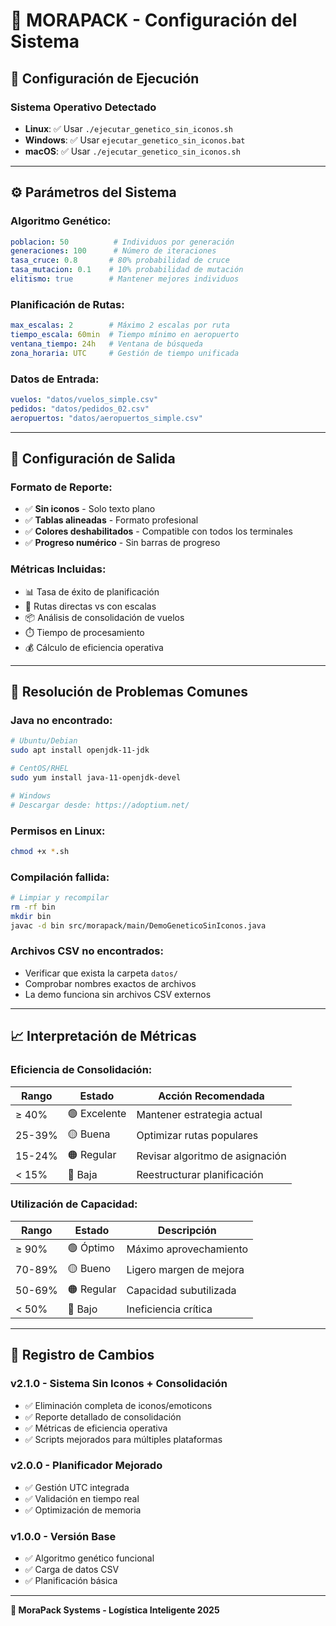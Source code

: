 # 🧬 MORAPACK - Configuración del Sistema

## 🎯 Configuración de Ejecución

### Sistema Operativo Detectado
- **Linux**: ✅ Usar `./ejecutar_genetico_sin_iconos.sh`
- **Windows**: ✅ Usar `ejecutar_genetico_sin_iconos.bat`
- **macOS**: ✅ Usar `./ejecutar_genetico_sin_iconos.sh`

---

## ⚙️ Parámetros del Sistema

### **Algoritmo Genético:**
```yaml
poblacion: 50          # Individuos por generación
generaciones: 100      # Número de iteraciones
tasa_cruce: 0.8       # 80% probabilidad de cruce
tasa_mutacion: 0.1    # 10% probabilidad de mutación
elitismo: true        # Mantener mejores individuos
```

### **Planificación de Rutas:**
```yaml
max_escalas: 2        # Máximo 2 escalas por ruta
tiempo_escala: 60min  # Tiempo mínimo en aeropuerto
ventana_tiempo: 24h   # Ventana de búsqueda
zona_horaria: UTC     # Gestión de tiempo unificada
```

### **Datos de Entrada:**
```yaml
vuelos: "datos/vuelos_simple.csv"
pedidos: "datos/pedidos_02.csv"  
aeropuertos: "datos/aeropuertos_simple.csv"
```

---

## 🎨 Configuración de Salida

### **Formato de Reporte:**
- ✅ **Sin iconos** - Solo texto plano
- ✅ **Tablas alineadas** - Formato profesional
- ✅ **Colores deshabilitados** - Compatible con todos los terminales
- ✅ **Progreso numérico** - Sin barras de progreso

### **Métricas Incluidas:**
- 📊 Tasa de éxito de planificación
- 🚁 Rutas directas vs con escalas  
- 📦 Análisis de consolidación de vuelos
- ⏱️ Tiempo de procesamiento
- 💰 Cálculo de eficiencia operativa

---

## 🔧 Resolución de Problemas Comunes

### **Java no encontrado:**
```bash
# Ubuntu/Debian
sudo apt install openjdk-11-jdk

# CentOS/RHEL  
sudo yum install java-11-openjdk-devel

# Windows
# Descargar desde: https://adoptium.net/
```

### **Permisos en Linux:**
```bash
chmod +x *.sh
```

### **Compilación fallida:**
```bash
# Limpiar y recompilar
rm -rf bin
mkdir bin
javac -d bin src/morapack/main/DemoGeneticoSinIconos.java
```

### **Archivos CSV no encontrados:**
- Verificar que exista la carpeta `datos/`
- Comprobar nombres exactos de archivos
- La demo funciona sin archivos CSV externos

---

## 📈 Interpretación de Métricas

### **Eficiencia de Consolidación:**
| Rango | Estado | Acción Recomendada |
|-------|--------|-------------------|
| ≥ 40% | 🟢 Excelente | Mantener estrategia actual |
| 25-39% | 🟡 Buena | Optimizar rutas populares |
| 15-24% | 🟠 Regular | Revisar algoritmo de asignación |
| < 15% | 🔴 Baja | Reestructurar planificación |

### **Utilización de Capacidad:**
| Rango | Estado | Descripción |
|-------|--------|-------------|
| ≥ 90% | 🟢 Óptimo | Máximo aprovechamiento |
| 70-89% | 🟡 Bueno | Ligero margen de mejora |
| 50-69% | 🟠 Regular | Capacidad subutilizada |
| < 50% | 🔴 Bajo | Ineficiencia crítica |

---

## 📝 Registro de Cambios

### **v2.1.0** - Sistema Sin Iconos + Consolidación
- ✅ Eliminación completa de iconos/emoticons
- ✅ Reporte detallado de consolidación
- ✅ Métricas de eficiencia operativa
- ✅ Scripts mejorados para múltiples plataformas

### **v2.0.0** - Planificador Mejorado  
- ✅ Gestión UTC integrada
- ✅ Validación en tiempo real
- ✅ Optimización de memoria

### **v1.0.0** - Versión Base
- ✅ Algoritmo genético funcional
- ✅ Carga de datos CSV
- ✅ Planificación básica

---

**🏢 MoraPack Systems - Logística Inteligente 2025**
